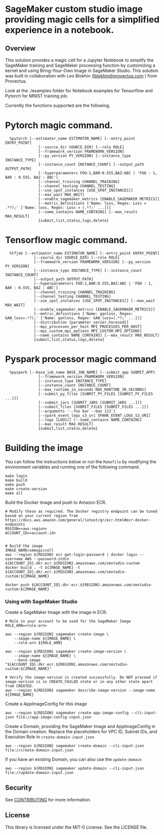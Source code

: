 # SageMaker custom studio image providing magic cells for a simplified experience in a notebook.


## Overview

This solution provides a magic cell for a Jupyter Notebook to simplify the SageMaker training and SageMaker processing function by customizing a kernel and using Bring-Your-Own Image in SageMaker Studio. This solution was built in collaboration with Leo Blokhin (lblokhin@provectus.com
) from Provectus.

Look at the ./examples folder for Notebook examples for Tensorflow and Pytorch for MNIST training job.

Currently the functions supported are the following.

# Pytorch magic command.
```
  %pytorch [--estimator_name ESTIMATOR_NAME] [--entry_point ENTRY_POINT]
               [--source_dir SOURCE_DIR] [--role ROLE]
               [--framework_version FRAMEWORK_VERSION]
               [--py_version PY_VERSION] [--instance_type INSTANCE_TYPE]
               [--instance_count INSTANCE_COUNT] [--output_path OUTPUT_PATH]
               [--hyperparameters FOO:1,BAR:0.555,BAZ:ABC | 'FOO : 1, BAR : 0.555, BAZ : ABC']
               [--channel_training CHANNEL_TRAINING]
               [--channel_testing CHANNEL_TESTING]
               [--use_spot_instances [USE_SPOT_INSTANCES]]
               [--max_wait MAX_WAIT]
               [--enable_sagemaker_metrics [ENABLE_SAGEMAKER_METRICS]]
               [--metric_definitions ['Name: loss, Regex: Loss = .*?);' ['Name: loss, Regex: Loss = (.*?;' ...]]]
               [--name_contains NAME_CONTAINS] [--max_result MAX_RESULT]
               {submit,list,status,logs,delete}
```


# Tensorflow magic command.
```
  %tfjob [--estimator_name ESTIMATOR_NAME] [--entry_point ENTRY_POINT]
             [--source_dir SOURCE_DIR] [--role ROLE]
             [--framework_version FRAMEWORK_VERSION] [--py_version PY_VERSION]
             [--instance_type INSTANCE_TYPE] [--instance_count INSTANCE_COUNT]
             [--output_path OUTPUT_PATH]
             [--hyperparameters FOO:1,BAR:0.555,BAZ:ABC | 'FOO : 1, BAR : 0.555, BAZ : ABC']
             [--channel_training CHANNEL_TRAINING]
             [--channel_testing CHANNEL_TESTING]
             [--use_spot_instances [USE_SPOT_INSTANCES]] [--max_wait MAX_WAIT]
             [--enable_sagemaker_metrics [ENABLE_SAGEMAKER_METRICS]]
             [--metric_definitions ['Name: ganloss, Regex: GAN_loss=.*?);' ['Name: ganloss, Regex: GAN_loss=(.*?;' ...]]]
             [--distribution {parameter_server,horovod}]
             [--mpi_processes_per_host MPI_PROCESSES_PER_HOST]
             [--mpi_custom_mpi_options MPI_CUSTOM_MPI_OPTIONS]
             [--name_contains NAME_CONTAINS] [--max_result MAX_RESULT]
             {submit,list,status,logs,delete}
```

# Pyspark processor magic command
```
  %pyspark [--base_job_name BASE_JOB_NAME] [--submit_app SUBMIT_APP]
               [--framework_version FRAMEWORK_VERSION]
               [--instance_type INSTANCE_TYPE]
               [--instance_count INSTANCE_COUNT]
               [--max_runtime_in_seconds MAX_RUNTIME_IN_SECONDS]
               [--submit_py_files [SUBMIT_PY_FILES [SUBMIT_PY_FILES ...]]]
               [--submit_jars [SUBMIT_JARS [SUBMIT_JARS ...]]]
               [--submit_files [SUBMIT_FILES [SUBMIT_FILES ...]]]
               [--arguments '--foo bar --baz 123']
               [--spark_event_logs_s3_uri SPARK_EVENT_LOGS_S3_URI]
               [--logs [LOGS]] [--name_contains NAME_CONTAINS]
               [--max_result MAX_RESULT]
               {submit,list,status,delete}
```




# Building the image

You can follow the instructions below or run the `Makefile` by modifying the environment variables and running one of the following command.
```
make login
make build
make push
make create-version
make all 
```


Build the Docker image and push to Amazon ECR.
```
# Modify these as required. The Docker registry endpoint can be tuned based on your current region from https://docs.aws.amazon.com/general/latest/gr/ecr.html#ecr-docker-endpoints
REGION=<aws-region>
ACCOUNT_ID=<account-id>


# Build the image
IMAGE_NAME=smmagiccell
aws --region ${REGION} ecr get-login-password | docker login --username AWS --password-stdin ${ACCOUNT_ID}.dkr.ecr.${REGION}.amazonaws.com/smstudio-custom
docker build . -t ${IMAGE_NAME} -t ${ACCOUNT_ID}.dkr.ecr.${REGION}.amazonaws.com/smstudio-custom:${IMAGE_NAME}
```

```
docker push ${ACCOUNT_ID}.dkr.ecr.${REGION}.amazonaws.com/smstudio-custom:${IMAGE_NAME}
```

### Using with SageMaker Studio

Create a SageMaker Image with the image in ECR.

```
# Role in your account to be used for the SageMaker Image
ROLE_ARN=<role-arn>

aws --region ${REGION} sagemaker create-image \
    --image-name ${IMAGE_NAME} \
    --role-arn ${ROLE_ARN}

aws --region ${REGION} sagemaker create-image-version \
    --image-name ${IMAGE_NAME} \
    --base-image "${ACCOUNT_ID}.dkr.ecr.${REGION}.amazonaws.com/smstudio-custom:${IMAGE_NAME}"

# Verify the image-version is created successfully. Do NOT proceed if image-version is in CREATE_FAILED state or in any other state apart from CREATED.
aws --region ${REGION} sagemaker describe-image-version --image-name ${IMAGE_NAME}
```

Create a AppImageConfig for this image

```
aws --region ${REGION} sagemaker create-app-image-config --cli-input-json file://app-image-config-input.json

```

Create a Domain, providing the SageMaker Image and AppImageConfig in the Domain creation. Replace the placeholders for VPC ID, Subnet IDs, and Execution Role in `create-domain-input.json`

```
aws --region ${REGION} sagemaker create-domain --cli-input-json file://create-domain-input.json
```

If you have an existing Domain, you can also use the `update-domain`

```
aws --region ${REGION} sagemaker update-domain --cli-input-json file://update-domain-input.json
```
## Security

See [CONTRIBUTING](CONTRIBUTING.md#security-issue-notifications) for more information.

## License

This library is licensed under the MIT-0 License. See the LICENSE file.

